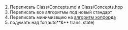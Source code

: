 2. Переписать Class/Concepts.md и Class/Concepts.hpp
2. Переписать все алгоритмы под новый стандарт
3. Переписать минимизвцию на [алгоритм хопфорда](https://neerc.ifmo.ru/wiki/index.php?title=%D0%9C%D0%B8%D0%BD%D0%B8%D0%BC%D0%B8%D0%B7%D0%B0%D1%86%D0%B8%D1%8F_%D0%94%D0%9A%D0%90,_%D0%B0%D0%BB%D0%B3%D0%BE%D1%80%D0%B8%D1%82%D0%BC_%D0%A5%D0%BE%D0%BF%D0%BA%D1%80%D0%BE%D1%84%D1%82%D0%B0_(%D1%81%D0%BB%D0%BE%D0%B6%D0%BD%D0%BE%D1%81%D1%82%D1%8C_O(n_log_n))&mobileaction=toggle_view_desktop)
4. подумать над for(auto**&** trans: state)

